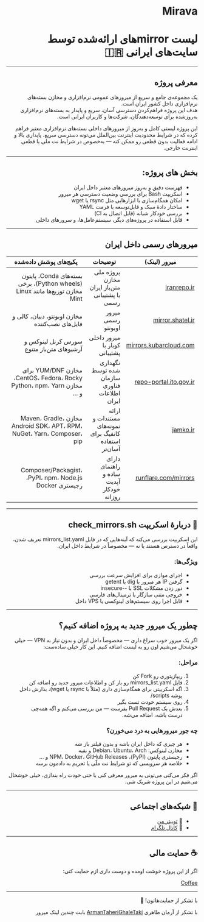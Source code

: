 <div dir="rtl" align="right">

# Mirava
# لیست mirrorهای ارائه‌شده توسط سایت‌های ایرانی 🇮🇷


---

## معرفی پروژه

یک مجموعه‌ی جامع و سریع از میرورهای عمومی نرم‌افزاری و مخازن بسته‌های نرم‌افزاری داخل کشور ایران است.  
هدف این پروژه فراهم‌کردن دسترسی آسان، سریع و پایدار به بسته‌های نرم‌افزاری به‌روزشده برای توسعه‌دهندگان، شرکت‌ها و کاربران ایرانی است.

این پروژه لیستی کامل و به‌روز از میرورهای داخلی بسته‌های نرم‌افزاری معتبر فراهم کرده که در شرایط محدودیت اینترنت بین‌الملل می‌تونه دسترسی سریع، پایداری بالا و ادامه فعالیت بدون قطعی رو ممکن کنه — به‌خصوص در شرایط نت ملی یا قطعی اینترنت خارجی.

---

## بخش های پروژه:

- فهرست دقیق و به‌روز میرورهای معتبر داخل ایران  
- اسکریپت Bash برای بررسی وضعیت دسترسی هر میرور  
- امکان همگام‌سازی با ابزارهایی مثل rsync یا wget  
- ساختار دادهٔ سبک و قابل‌توسعه با فرمت YAML  
- بررسی خودکار شبانه (قابل اتصال به CI)  
- قابل استفاده در پروژه‌های دیگر، سیستم‌عامل‌ها، و سرورهای داخلی

---

## میرورهای رسمی داخل ایران

| میرور (لینک) | توضیحات | پکیج‌های پوشش داده‌شده |
|--------------|----------|--------------------------|
| [iranrepo.ir](https://iranrepo.ir/repo) | پروژه ملی مخازن متن‌باز ایران با پشتیبانی رسمی | بسته‌های Conda، پایتون (Python wheels)، برخی مخازن توزیع‌ها مانند Linux Mint |
| [mirror.shatel.ir](https://mirror.shatel.ir/) | میرور رسمی اوبونتو | مخازن اوبونتو، دبیان، کالی و فایل‌های نصب‌کننده |
| [mirrors.kubarcloud.com](https://mirrors.kubarcloud.com/linux/) | میرور داخلی کوبار با پشتیبانی | سورس کرنل لینوکس و آرشیوهای متن‌باز متنوع |
| [repo-portal.ito.gov.ir](https://repo-portal.ito.gov.ir/repo/) | نگهداری شده توسط سازمان فناوری اطلاعات ایران | مخازن YUM/DNF برای CentOS، Fedora، Rocky، مخازن Python، npm، Yarn و … |
| [jamko.ir](https://jamko.ir/) | ارائه مستندات و نمونه‌های کانفیگ برای استفاده آسان‌تر | مخازن Maven، Gradle، Android SDK، APT، RPM، NuGet، Yarn، Composer، pip |
| [runflare.com/mirrors](https://runflare.com/mirrors/) | دارای راهنمای ساده و آپدیت خودکار روزانه | Composer/Packagist، PyPI، npm، Node.js، رجیستری Docker |

---

## 🧪 دربارهٔ اسکریپت check_mirrors.sh

این اسکریپت بررسی می‌کنه که آینه‌هایی که در فایل mirrors_list.yaml تعریف شدن، واقعاً در دسترس هستند یا نه — مخصوصاً در شرایط داخل ایران.

### ویژگی‌ها:

- اجرای موازی برای افزایش سرعت بررسی  
- گرفتن IP هر میرور با dig یا getent  
- دور زدن مشکلات SSL با --insecure  
- خروجی متنی سازگار با ترمینال‌های فارسی  
- قابل اجرا روی سیستم‌های لینوکسی یا VPS داخل



---

## چطور یک میرور جدید به پروژه اضافه کنیم؟

اگر یک میرور خوب سراغ داری — مخصوصاً داخل ایران و بدون نیاز به VPN — خیلی خوشحال می‌شیم اون رو به لیست اضافه کنیم. این کار خیلی ساده‌ست:

### مراحل:

1. ریپازیتوری رو Fork کن  
2. فایل mirrors_list.yaml رو باز کن و اطلاعات میرور جدید رو اضافه کن  
3. اگه اسکریپتی برای همگام‌سازی داری (مثلاً با rsync یا wget)، بذارش داخل پوشه scripts/  
4. روی سیستم خودت تست بگیر  
5. بعدش یک Pull Request بفرست — من بررسی می‌کنم و اگه همه‌چی درست باشه، اضافه می‌شه.  

### چه جور میرورهایی به درد می‌خورن؟

- هر چیزی که داخل ایران باشه و بدون فیلتر باز شه  
- مخازن لینوکس: Debian، Ubuntu، Arch و بقیه  
- رجیستری پایتون (PyPI)، NPM، Docker، GitHub Releases و …  
- خلاصه هر سرویسی که تو شرایط نت ملّی یا تحریم به دادمون برسه

اگر فکر می‌کنی می‌تونی یه میرور معرفی کنی یا حتی خودت راه بندازی، خیلی خوشحال می‌شیم در این پروژه شریک شی. 

---
## 📢 شبکه‌های اجتماعی

- 🔗 [توییتر من](https://x.com/geedook13)
- 📣 [کانال تلگرام](https://t.me/shayangeedook)


---

## ☕ حمایت مالی

اگر از این پروژه خوشت اومده و دوست داری ازم حمایت کنی:

[Coffee](https://www.coffeete.ir/geedook)


---

با تشکر از حمایت‌هاتون! 🙏

با تشکر از آرمان طاهری [ArmanTaheriGhaleTaki](https://github.com/ArmanTaheriGhaleTaki) بابت چندین لینک میرور
